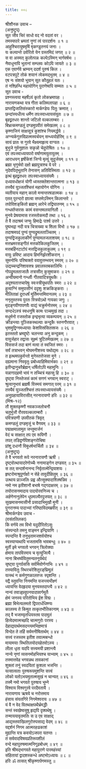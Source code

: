 ```yaml
---
title: ००८
---
```

श्रीशौनक उवाच –  
(अनुष्टुप्)  
सूत जीव चिरं साधो वद नो वदतां वर ।  
तमस्यपारे भ्रमतां नॄणां त्वं पारदर्शनः ॥ १ ॥  
आहुश्चिरायुषमृषिं मृकण्डुतनयं जनाः ।  
यः कल्पान्ते उर्वरितो येन ग्रस्तमिदं जगत् ॥ २ ॥  
स वा अस्मत् कुलोत्पन्नः कल्पेऽस्मिन् भार्गवर्षभः ।  
नैवाधुनापि भूतानां सम्प्लवः कोऽपि जायते ॥ ३ ॥  
एक एवार्णवे भ्राम्यन् ददर्श पुरुषं किल ।  
वटपत्रपुटे तोकं शयानं त्वेकमद्‌भुतम् ॥ ४ ॥  
एष नः संशयो भूयान् सूत कौतूहलं यतः ।  
तं नश्छिन्धि महायोगिन् पुराणेष्वपि सम्मतः ॥ ५ ॥  
सूत उवाच -  
प्रश्नस्त्वया महर्षेऽयं कृतो लोकभ्रमापहः ।  
नारायणकथा यत्र गीता कलिमलापहा ॥ ६ ॥  
प्राप्तद्विजातिसंस्कारो मार्कण्डेयः पितुः क्रमात् ।  
छन्दांस्यधीत्य धर्मेण तपःस्वाध्यायसंयुतः ॥ ७ ॥  
बृहद्व्रतधरः शान्तो जटिलो वल्कलाम्बरः ।  
बिभ्रत्कमण्डलुं दण्डमुपवीतं समेखलम् ॥ ८ ॥  
कृष्णाजिनं साक्षसूत्रं कुशांश्च नियमर्द्धये ।  
अग्न्यर्कगुरुविप्रात्मस्वर्चयन् सन्ध्ययोर्हरिम् ॥ ९ ॥  
सायं प्रातः स गुरवे भैक्ष्यमाहृत्य वाग्यतः ।  
बुभुजे गुर्वनुज्ञातः सकृन्नो चेदुपोषितः ॥ १० ॥  
एवं तपःस्वाध्यायपरो वर्षाणामयुतायुतम् ।  
आराधयन् हृषीकेशं जिग्ये मृत्युं सुदुर्जयम् ॥ ११ ॥  
ब्रह्मा भृगुर्भवो दक्षो ब्रह्मपुत्राश्च ये परे ।  
नृदेवपितृभूतानि तेनासन् अतिविस्मिताः ॥ १२ ॥  
इत्थं बृहद्व्रतधरः तपःस्वाध्यायसंयमैः ।  
दध्यावधोक्षजं योगी ध्वस्तक्लेशान्तरात्मना ॥ १३ ॥  
तस्यैवं युञ्जतश्चित्तं महायोगेन योगिनः ।  
व्यतीयाय महान् कालो मन्वन्तरषडात्मकः ॥ १४ ॥  
एतत् पुरन्दरो ज्ञात्वा सप्तमेऽस्मिन् किलान्तरे ।  
तपोविशङ्‌कितो ब्रह्मन् आरेभे तद्विघातनम् ॥ १५ ॥  
गन्धर्वाप्सरसः कामं वसन्तमलयानिलौ ।  
मुनये प्रेषयामास रजस्तोकमदौ तथा ॥ १६ ॥  
ते वै तदाश्रमं जग्मुः हिमाद्रेः पार्श्व उत्तरे ।  
पुष्पभद्रा नदी यत्र चित्राख्या च शिला विभो ॥ १७ ॥  
तदाश्रमपदं पुण्यं पुण्यद्रुमलताञ्चितम् ।  
पुण्यद्विजकुलाकीर्णं पुण्यामलजलाशयम् ॥ १८ ॥  
मत्तभ्रमरसङ्‌गीतं मत्तकोकिलकूजितम् ।  
मत्तबर्हिनटाटोपं मत्तद्विजकुलाकुलम् ॥ १९ ॥  
वायुः प्रविष्ट आदाय हिमनिर्झरशीकरान् ।  
सुमनोभिः परिष्वक्तो ववावुत्तम्भयन् स्मरम् ॥ २० ॥  
उद्यच्चन्द्रनिशावक्त्रः प्रवालस्तबकालिभिः ।  
गोपद्रुमलताजालैः तत्रासीत् कुसुमाकरः ॥ २१ ॥  
अन्वीयमानो गन्धर्वैः गीतवादित्रयूथकैः ।  
अदृश्यतात्तचापेषुः स्वःस्त्रीयूथपतिः स्मरः ॥ २२ ॥  
हुत्वाग्निं समुपासीनं ददृशुः शक्रकिङ्‌कराः ।  
मीलिताक्षं दुराधर्षं मूर्तिमन्तमिवानलम् ॥ २३ ॥  
ननृतुस्तस्य पुरतः स्त्रियोऽथो गायका जगुः ।  
मृदङ्‌गवीणापणवैः वाद्यं चक्रुर्मनोरमम् ॥ २४ ॥  
सन्दधेऽस्त्रं स्वधनुषि कामः पञ्चमुखं तदा ।  
मधुर्मनो रजस्तोक इन्द्रभृत्या व्यकम्पयन् ॥ २५ ॥  
क्रीडन्त्याः पुञ्जिकस्थल्याः कन्दुकैः स्तनगौरवात् ।  
भृशमुद्विग्नमध्यायाः केशविस्रंसितस्रजः ॥ २६ ॥  
इतस्ततो भ्रमद्दृष्टेः चलन्त्या अनु कन्दुकम् ।  
वायुर्जहार तद्वासः सूक्ष्मं त्रुटितमेखलम् ॥ २७ ॥  
विससर्ज तदा बाणं मत्वा तं स्वजितं स्मरः ।  
सर्वं तत्राभवन् मोघमनीशस्य यथोद्यमः ॥ २८ ॥  
त इत्थमपकुर्वन्तो मुनेस्तत्तेजसा मुने ।  
दह्यमाना निववृतुः प्रबोध्याहिमिवार्भकाः ॥ २९ ॥  
इतीन्द्रानुचरैर्ब्रह्मन् धर्षितोऽपि महामुनिः ।  
यन्नागादहमो भावं न तच्चित्रं महत्सु हि ॥ ३० ॥  
दृष्ट्वा निस्तेजसं कामं सगणं भगवान् स्वराट् ।  
श्रुत्वानुभावं ब्रह्मर्षेः विस्मयं समगात् परम् ॥ ३१ ॥  
तस्यैवं युञ्जतश्चित्तं तपःस्वाध्यायसंयमैः ।  
अनुग्रहायाविरासीत् नरनारायणो हरिः ॥ ३२ ॥  
(मिश्र-१२)  
तौ शुक्लकृष्णौ नवकञ्जलोचनौ  
चतुर्भुजौ रौरववल्कलाम्बरौ ।  
पवित्रपाणी उपवीतकं त्रिवृत्  
कमण्डलुं दण्डमृजुं च वैणवम् ॥ ३३ ॥  
पद्माक्षमालामुत जन्तुमार्जनं  
वेदं च साक्षात् तप एव रूपिणौ ।  
तपत् तडिद्वर्णपिशङ्‌गरोचिषा  
प्रांशू दधानौ विबुधर्षभार्चितौ ॥ ३४ ॥  
(अनुष्टुप्)  
ते वै भगवतो रूपे नरनारायणौ ऋषी ।  
दृष्ट्वोत्थायादरेणोच्चैः ननामाङ्‌गेन दण्डवत् ॥ ३५ ॥  
स तत् सन्दर्शनानन्द निर्वृतात्मेन्द्रियाशयः ।  
हृष्टरोमाश्रुपूर्णाक्षो न सेहे तावुदीक्षितुम् ॥ ३६ ॥  
उत्थाय प्राञ्जलिः प्रह्व औत्सुक्यादाश्लिषन्निव ।  
नमो नम इतीशानौ बभाषे गद्‌गदाक्षरम् ॥ ३७ ॥  
तयोरासनमादाय पादयोरवनिज्य च ।  
अर्हणेनानुलेपेन धूपमाल्यैरपूजयत् ॥ ३८ ॥  
सुखमासनमासीनौ प्रसादाभिमुखौ मुनी ।  
पुनरानम्य पादाभ्यां गरिष्ठाविदमब्रवीत् ॥ ३९ ॥  
श्रीमार्कण्डेय उवाच -  
(वसंततिलका)  
किं वर्णये तव विभो यदुदीरितोऽसुः  
संस्पन्दते तमनु वाङ्‌मन इन्द्रियाणि ।  
स्पन्दन्ति वै तनुभृतामजशर्वयोश्च  
स्वस्याप्यथापि भजतामसि भावबन्धुः ॥ ४० ॥  
मूर्ती इमे भगवतो भगवन् त्रिलोक्याः  
क्षेमाय तापविरमाय च मृत्युजित्यै ।  
नाना बिभर्ष्यवितुमन्यतनूर्यथेदं  
सृष्ट्वा पुनर्ग्रससि सर्वमिवोर्णनाभिः ॥ ४१ ॥  
तस्यावितुः स्थिरचरेशितुरङ्‌घ्रिमूलं  
यत्स्थं न कर्मगुणकालरुजः स्पृशन्ति ।  
यद्वै स्तुवन्ति निनमन्ति यजन्त्यभीक्ष्णं  
ध्यायन्ति वेदहृदया मुनयस्तदाप्त्यै ॥ ४२ ॥  
नान्यं तवाङ्‌घ्र्युपनयादपवर्गमूर्तेः  
क्षेमं जनस्य परितोभिय ईश विद्मः ।  
ब्रह्मा बिभेत्यलमतो द्विपरार्धधिष्ण्यः  
कालस्य ते किमुत तत्कृतभौतिकानाम् ॥ ४३ ॥  
तद् वै भजाम्यृतधियस्तव पादमूलं  
हित्वेदमात्मच्छदि चात्मगुरोः परस्य ।  
देहाद्यपार्थमसदन्त्यमभिज्ञमात्रं  
विन्देत ते तर्हि सर्वमनीषितार्थम् ॥ ४४ ॥  
सत्त्वं रजस्तम इतीश तवात्मबन्धो  
मायामयाः स्थितिलयोदयहेतवोऽस्य ।  
लीला धृता यदपि सत्त्वमयी प्रशान्त्यै  
नान्ये नृणां व्यसनमोहभियश्च याभ्याम् ॥ ४५ ॥  
तस्मात्तवेह भगवन्नथ तावकानां  
शुक्लां तनुं स्वदयितां कुशला भजन्ति ।  
यत्सात्वताः पुरुषरूपमुशन्ति सत्त्वं  
लोको यतोऽभयमुतात्मसुखं न चान्यत् ॥ ४६ ॥  
तस्मै नमो भगवते पुरुषाय भूम्ने  
विश्वाय विश्वगुरवे परदैवतायै ।  
नारायणाय ऋषये च नरोत्तमाय  
हंसाय संयतगिरे निगमेश्वराय ॥ ४७ ॥  
यं वै न वेद वितथाक्षपथैर्भ्रमद्धीः  
सन्तं स्वखेष्वसुषु हृद्यपि दृक्पथेषु ।  
तन्माययावृतमतिः स उ एव साक्षाद्  
आद्यस्तवाखिलगुरोरुपसाद्य वेदम् ॥ ४८ ॥  
यद्दर्शनं निगम आत्मरहःप्रकाशं  
मुह्यन्ति यत्र कवयोऽजपरा यतन्तः ।  
तं सर्ववादविषयप्रतिरूपशीलं  
वन्दे महापुरुषमात्मनिगूढबोधम् ॥ ४९ ॥  
इति श्रीमद्‍भागवते महापुराणे पारमहंस्यां  
संहितायां द्वादशस्कन्धे अष्टमोऽध्यायः ॥ ८ ॥  
हरिः ॐ तत्सत् श्रीकृष्णार्पणमस्तु ॥